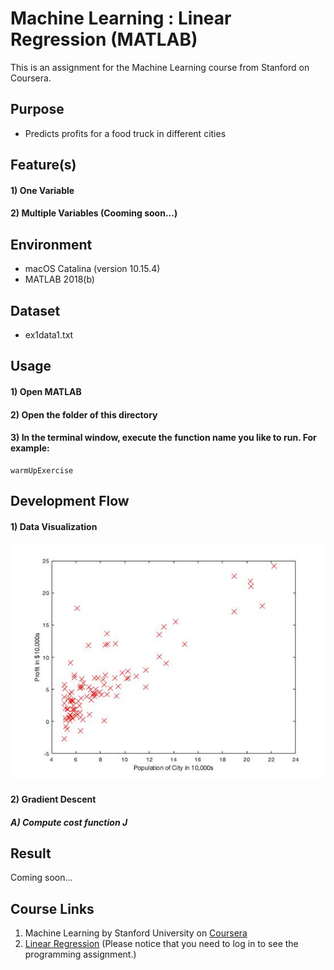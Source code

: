 # Machine Learning : Linear Regression (MATLAB)
This is an assignment for the Machine Learning course from Stanford on Coursera.


## Purpose
- Predicts profits for a food truck in different cities


## Feature(s)
#### 1) One Variable
#### 2) Multiple Variables (Cooming soon...)


## Environment
- macOS Catalina (version 10.15.4)
- MATLAB 2018(b)


## Dataset
- ex1data1.txt


## Usage
#### 1) Open MATLAB
#### 2) Open the folder of this directory
#### 3) In the terminal window, execute the function name you like to run. For example:
```
warmUpExercise
```


## Development Flow
#### 1) Data Visualization
![Scatter plot](img/data-plot.jpg)
#### 2) Gradient Descent
##### A) Compute cost function J


## Result
Coming soon... 

[//]: # (![Result])


## Course Links
1) Machine Learning by Stanford University on [Coursera](https://www.coursera.org/learn/machine-learning)
2) [Linear Regression](https://www.coursera.org/learn/machine-learning/programming/8f3qT/linear-regression) 
(Please notice that you need to log in to see the programming assignment.)
